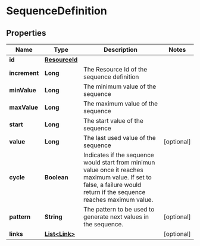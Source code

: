 

# SequenceDefinition


## Properties

| Name | Type | Description | Notes |
|------------ | ------------- | ------------- | -------------|
|**id** | [**ResourceId**](ResourceId.md) |  |  |
|**increment** | **Long** | The Resource Id of the sequence definition |  |
|**minValue** | **Long** | The minimum value of the sequence |  |
|**maxValue** | **Long** | The maximum value of the sequence |  |
|**start** | **Long** | The start value of the sequence |  |
|**value** | **Long** | The last used value of the sequence |  [optional] |
|**cycle** | **Boolean** | Indicates if the sequence would start from minimun value once it reaches maximum value. If set to false, a failure would return if the sequence reaches maximum value. |  |
|**pattern** | **String** | The pattern to be used to generate next values in the sequence. |  [optional] |
|**links** | [**List&lt;Link&gt;**](Link.md) |  |  [optional] |



